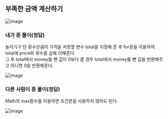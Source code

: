 ## 부족한 금액 계산하기

![image](https://github.com/NAJJUU/1day-1study/assets/122864238/d8a60ef6-4abd-4c6e-92aa-e9bab4de959b)


### 내가 푼 풀이(정답)
놀이기구 탄 횟수만큼의 가격을 저장할 변수 total을 지정해 준 후 for문을 이용하여 total에 price와 횟수를 곱해 더해준다.      
그 후 total에서 money를 뺀 값이 0보다 클 경우 total에서 money를 뺀 값을 반환해주고 아니면 0을 반환해준다.      

![image](https://github.com/NAJJUU/1day-1study/assets/122864238/c98734ae-0b61-41ef-937f-130f53c417ce)



### 다른 사람이 푼 풀이(정답)
Math의 max함수를 이용하면 조건문을 사용하지 않아도 된다.

![image](https://github.com/NAJJUU/1day-1study/assets/122864238/02b571d1-c80a-4a26-9d8b-190f110e7f72)


